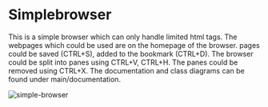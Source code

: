 # Simplebrowser
This is a simple browser which can only handle limited html tags.
The webpages which could be used are on the homepage of the browser.
pages could be saved (CTRL+S), added to the bookmark (CTRL+D).
The browser could be split into panes using CTRL+V, CTRL+H.
The panes could be removed using CTRL+X.
The documentation and class diagrams can be found under main/documentation.


![simple-browser](https://github.com/user-attachments/assets/d392a7a4-c1bc-4f0d-bfc2-440687ecd98b)
